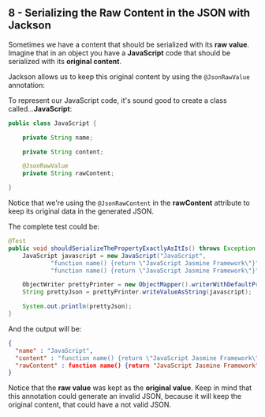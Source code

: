 ## 8 - Serializing the Raw Content in the JSON with Jackson

Sometimes we have a content that should be serialized with its **raw value**. Imagine that in an object you have a **JavaScript** code that should be serialized with its **original content**.

Jackson allows us to keep this original content by using the ```@JsonRawValue``` annotation:

To represent our JavaScript code, it's sound good to create a class called...**JavaScript**:

```java
public class JavaScript {

	private String name;

	private String content;

	@JsonRawValue
	private String rawContent;

}
```

Notice that we're using the ```@JsonRawContent``` in the **rawContent** attribute to keep its original data in the generated JSON.

The complete test could be:

```java
@Test
public void shouldSerializeThePropertyExactlyAsItIs() throws Exception {
	JavaScript javascript = new JavaScript("JavaScript",
			"function name() {return \"JavaScript Jasmine Framework\"}",
			"function name() {return \"JavaScript Jasmine Framework\"}");

	ObjectWriter prettyPrinter = new ObjectMapper().writerWithDefaultPrettyPrinter();
	String prettyJson = prettyPrinter.writeValueAsString(javascript);

	System.out.println(prettyJson);
}
```

And the output will be:

```json
{
  "name" : "JavaScript",
  "content" : "function name() {return \"JavaScript Jasmine Framework\"}",
  "rawContent" : function name() {return "JavaScript Jasmine Framework"}
}
```

Notice that the **raw value** was kept as the **original value**. Keep in mind that this annotation could generate an invalid JSON, because it will keep the original content, that could have a not valid JSON.

